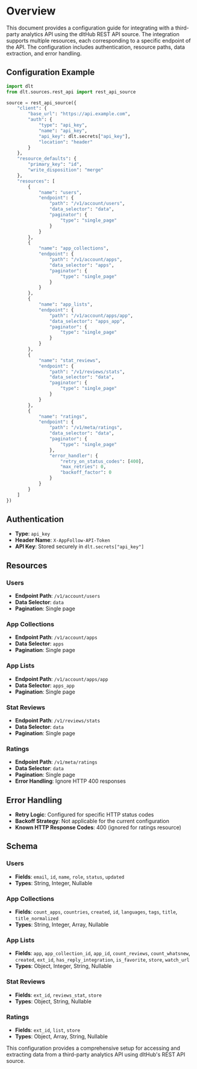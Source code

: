 # Overview

This document provides a configuration guide for integrating with a third-party analytics API using the dltHub REST API source. The integration supports multiple resources, each corresponding to a specific endpoint of the API. The configuration includes authentication, resource paths, data extraction, and error handling.

## Configuration Example

```python
import dlt
from dlt.sources.rest_api import rest_api_source

source = rest_api_source({
    "client": {
        "base_url": "https://api.example.com",
        "auth": {
            "type": "api_key",
            "name": "api_key",
            "api_key": dlt.secrets["api_key"],
            "location": "header"
        }
    },
    "resource_defaults": {
        "primary_key": "id",
        "write_disposition": "merge"
    },
    "resources": [
        {
            "name": "users",
            "endpoint": {
                "path": "/v1/account/users",
                "data_selector": "data",
                "paginator": {
                    "type": "single_page"
                }
            }
        },
        {
            "name": "app_collections",
            "endpoint": {
                "path": "/v1/account/apps",
                "data_selector": "apps",
                "paginator": {
                    "type": "single_page"
                }
            }
        },
        {
            "name": "app_lists",
            "endpoint": {
                "path": "/v1/account/apps/app",
                "data_selector": "apps_app",
                "paginator": {
                    "type": "single_page"
                }
            }
        },
        {
            "name": "stat_reviews",
            "endpoint": {
                "path": "/v1/reviews/stats",
                "data_selector": "data",
                "paginator": {
                    "type": "single_page"
                }
            }
        },
        {
            "name": "ratings",
            "endpoint": {
                "path": "/v1/meta/ratings",
                "data_selector": "data",
                "paginator": {
                    "type": "single_page"
                },
                "error_handler": {
                    "retry_on_status_codes": [400],
                    "max_retries": 0,
                    "backoff_factor": 0
                }
            }
        }
    ]
})
```

## Authentication

- **Type**: `api_key`
- **Header Name**: `X-AppFollow-API-Token`
- **API Key**: Stored securely in `dlt.secrets["api_key"]`

## Resources

### Users
- **Endpoint Path**: `/v1/account/users`
- **Data Selector**: `data`
- **Pagination**: Single page

### App Collections
- **Endpoint Path**: `/v1/account/apps`
- **Data Selector**: `apps`
- **Pagination**: Single page

### App Lists
- **Endpoint Path**: `/v1/account/apps/app`
- **Data Selector**: `apps_app`
- **Pagination**: Single page

### Stat Reviews
- **Endpoint Path**: `/v1/reviews/stats`
- **Data Selector**: `data`
- **Pagination**: Single page

### Ratings
- **Endpoint Path**: `/v1/meta/ratings`
- **Data Selector**: `data`
- **Pagination**: Single page
- **Error Handling**: Ignore HTTP 400 responses

## Error Handling

- **Retry Logic**: Configured for specific HTTP status codes
- **Backoff Strategy**: Not applicable for the current configuration
- **Known HTTP Response Codes**: 400 (ignored for ratings resource)

## Schema

### Users
- **Fields**: `email`, `id`, `name`, `role`, `status`, `updated`
- **Types**: String, Integer, Nullable

### App Collections
- **Fields**: `count_apps`, `countries`, `created`, `id`, `languages`, `tags`, `title`, `title_normalized`
- **Types**: String, Integer, Array, Nullable

### App Lists
- **Fields**: `app`, `app_collection_id`, `app_id`, `count_reviews`, `count_whatsnew`, `created`, `ext_id`, `has_reply_integration`, `is_favorite`, `store`, `watch_url`
- **Types**: Object, Integer, String, Nullable

### Stat Reviews
- **Fields**: `ext_id`, `reviews_stat`, `store`
- **Types**: Object, String, Nullable

### Ratings
- **Fields**: `ext_id`, `list`, `store`
- **Types**: Object, Array, String, Nullable

This configuration provides a comprehensive setup for accessing and extracting data from a third-party analytics API using dltHub's REST API source.
